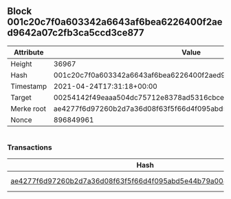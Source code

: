 ## Block 001c20c7f0a603342a6643af6bea6226400f2aed9642a07c2fb3ca5ccd3ce877

Attribute | Value
--- | ---
Height | 36967
Hash | 001c20c7f0a603342a6643af6bea6226400f2aed9642a07c2fb3ca5ccd3ce877
Timestamp | 2021-04-24T17:31:18+00:00
Target | 00254142f49eaaa504dc75712e8378ad5316cbcead634704b3734b6271167cc4
Merke root | ae4277f6d97260b2d7a36d08f63f5f66d4f095abd5e44b79a0044d6650ea906d
Nonce | 896849961

```

```

### Transactions

Hash | Amount
--- | ---
[ae4277f6d97260b2d7a36d08f63f5f66d4f095abd5e44b79a0044d6650ea906d](ae4277f6d97260b2d7a36d08f63f5f66d4f095abd5e44b79a0044d6650ea906d.md) | 10.00000000 SKEPTI 
